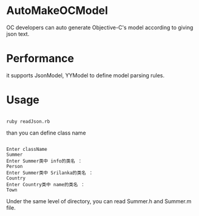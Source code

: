 AutoMakeOCModel
==============

OC developers can auto generate Objective-C's model according to giving json text.


Performance
==============

it supports JsonModel, YYModel to define model parsing rules.


Usage
==============
```example

ruby readJson.rb

```
than you can define class name
```example

Enter className
Summer
Enter Summer类中 info的类名 ： 
Person
Enter Summer类中 Srilanka的类名 ： 
Country
Enter Country类中 name的类名 ： 
Town

```

Under the same level of directory, you can read Summer.h and Summer.m file.